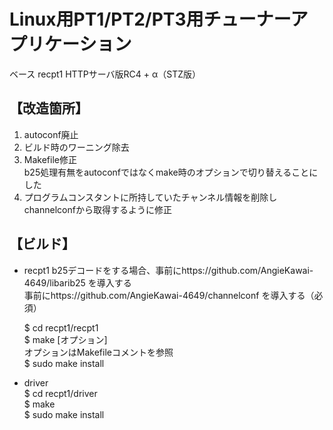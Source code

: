 # Linux用PT1/PT2/PT3用チューナーアプリケーション

ベース recpt1 HTTPサーバ版RC4 + α（STZ版）

## 【改造箇所】
1. autoconf廃止
2. ビルド時のワーニング除去
3. Makefile修正  
   b25処理有無をautoconfではなくmake時のオプションで切り替えることにした
4. プログラムコンスタントに所持していたチャンネル情報を削除しchannelconfから取得するように修正

## 【ビルド】
- recpt1
  b25デコードをする場合、事前にhttps://github.com/AngieKawai-4649/libarib25 を導入する  
  事前にhttps://github.com/AngieKawai-4649/channelconf を導入する（必須）  
  
  $ cd recpt1/recpt1  
  $ make [オプション]  
  オプションはMakefileコメントを参照  
  $ sudo make install
- driver  
  $ cd recpt1/driver  
  $ make  
  $ sudo make install



  

